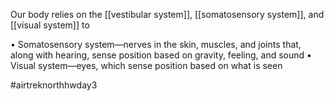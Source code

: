 Our body relies on the [[vestibular system]], [[somatosensory system]], and [[visual system]] to 


• Somatosensory system—nerves in the skin, muscles, and joints that, along with hearing, sense position based on gravity, feeling, and sound
• Visual system—eyes, which sense position based on what is seen

#airtreknorthhwday3 